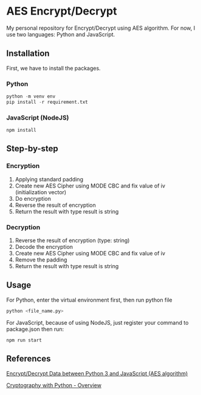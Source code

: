 # AES Encrypt/Decrypt

My personal repository for Encrypt/Decrypt using AES algorithm. For now, I use two languages: Python and JavaScript.

## Installation

First, we have to install the packages.

### Python

```python
python -m venv env
pip install -r requirement.txt
```

### JavaScript (NodeJS)

```
npm install
```

## Step-by-step

### Encryption

1. Applying standard padding
2. Create new AES Cipher using MODE CBC and fix value of iv (initialization vector)
3. Do encryption
4. Reverse the result of encryption
5. Return the result with type result is string

### Decryption

1. Reverse the result of encryption (type: string)
2. Decode the encryption
3. Create new AES Cipher using MODE CBC and fix value of iv
4. Remove the padding
5. Return the result with type result is string

## Usage

For Python, enter the virtual environment first, then run python file

```python
python <file_name.py>
```

For JavaScript, because of using NodeJS, just register your command to package.json then run:

```
npm run start
```

## References

[Encrypt/Decrypt Data between Python 3 and JavaScript (AES algorithm)](https://medium.com/@sachadehe/encrypt-decrypt-data-between-python-3-and-javascript-true-aes-algorithm-7c4e2fa3a9ff)

[Cryptography with Python - Overview](https://www.tutorialspoint.com/cryptography_with_python/cryptography_with_python_quick_guide.htm)
